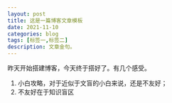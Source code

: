 ```yaml
---
layout: post
title: 这是一篇博客文章模板
date: 2021-11-10
categories: blog
tags: [标签一,标签二]
description: 文章金句。
---
```


昨天开始搭建博客，今天终于搭好了。有几个感受。

1. 小白攻略，对于近似于文盲的小白来说，还是不友好；
2. 不友好在于知识盲区
